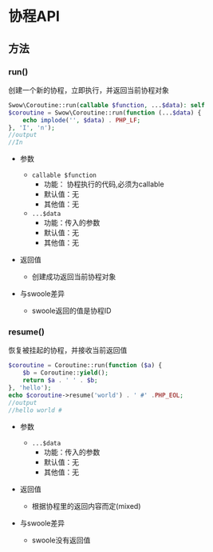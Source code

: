 # 协程API

## 方法

### run()

创建一个新的协程，立即执行，并返回当前协程对象

```php
Swow\Coroutine::run(callable $function, ...$data): self
$coroutine = Swow\Coroutine::run(function (...$data) {
    echo implode('', $data) . PHP_LF;
}, 'I', 'n');
//output 
//In
```

* 参数
  + `callable $function`
    * 功能： 协程执行的代码,必须为callable
    * 默认值：无
    * 其他值：无
  + `...$data`
    * 功能：传入的参数
    * 默认值：无
    * 其他值：无
* 返回值
  + 创建成功返回当前协程对象

* 与swoole差异  
  + swoole返回的值是协程ID
    
### resume()

恢复被挂起的协程，并接收当前返回值

```php
$coroutine = Coroutine::run(function ($a) {
    $b = Coroutine::yield();
    return $a . ' ' . $b;
}, 'hello');
echo $coroutine->resume('world') . ' #' .PHP_EOL;
//output
//hello world #
```
* 参数
  + `...$data`
    * 功能：传入的参数
    * 默认值：无
    * 其他值：无
* 返回值
  + 根据协程里的返回内容而定(mixed)

* 与swoole差异  
  + swoole没有返回值
